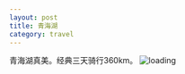 ```yaml
---
layout: post
title: 青海湖
category: travel
---
```

青海湖真美。经典三天骑行360km。
![loading](http://farm3.staticflickr.com/2818/9420996795_c535202ab3_c.jpg "qinghaihu")  


